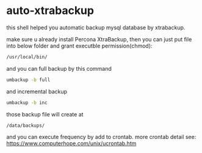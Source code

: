 # auto-xtrabackup
this shell helped you automatic backup mysql database by xtrabackup.

make sure u already install Percona XtraBackup, then you can just put file into below folder and grant executble permission(chmod):
```sh
/usr/local/bin/
```
and you can full backup by this command 
```sh
umbackup -b full
```
and incremental backup
```sh
umbackup -b inc
```
those backup file will create at 
```sh
/data/backups/
```

and you can execute frequency by add to crontab.
more crontab detail see:
https://www.computerhope.com/unix/ucrontab.htm
